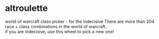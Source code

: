 # altroulette
world of warcraft class picker - for the indecisive 
There are more than 204 race + class combinations in the world of warcraft. <br>
if you are indecisive, use this wheel to pick a new one!
